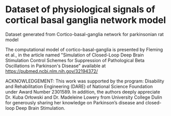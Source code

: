 # Dataset of physiological signals of cortical basal ganglia network model 
Dataset generated from Cortico-basal-ganglia network for parkinsonian rat model

The computational model of cortico-basal-ganglia is presented by Fleming et al., in the article named "Simulation of Closed-Loop Deep Brain Stimulation Control Schemes for Suppression of Pathological Beta Oscillations in Parkinson's Disease" available at https://pubmed.ncbi.nlm.nih.gov/32194372/

ACKNOWLEDGEMENT: 
This work was supported by the program: Disability and Rehabilitation Engineering (DARE) of National Science
Foundation under Award Number 2301589. In addition, the authors deeply appreciate Dr. Kuba Orłowski and Dr.
Madeleine Lowery from University College Dulin for generously sharing her knowledge on Parkinson’s disease and closed-loop Deep Brain Stimulation.
